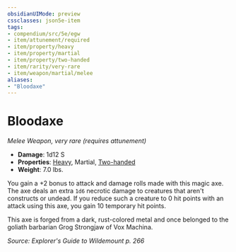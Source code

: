 ```yaml
---
obsidianUIMode: preview
cssclasses: json5e-item
tags:
- compendium/src/5e/egw
- item/attunement/required
- item/property/heavy
- item/property/martial
- item/property/two-handed
- item/rarity/very-rare
- item/weapon/martial/melee
aliases: 
- "Bloodaxe"
---
```

# Bloodaxe
*Melee Weapon, very rare (requires attunement)*  

- **Damage**: 1d12 S
- **Properties**: [Heavy](/compendium/rules/item-properties.md#Heavy), Martial, [Two-handed](/compendium/rules/item-properties.md#Two-handed)
- **Weight**: 7.0 lbs.

You gain a +2 bonus to attack and damage rolls made with this magic axe. The axe deals an extra `1d6` necrotic damage to creatures that aren't constructs or undead. If you reduce such a creature to 0 hit points with an attack using this axe, you gain 10 temporary hit points.

This axe is forged from a dark, rust-colored metal and once belonged to the goliath barbarian Grog Strongjaw of Vox Machina.

*Source: Explorer's Guide to Wildemount p. 266*